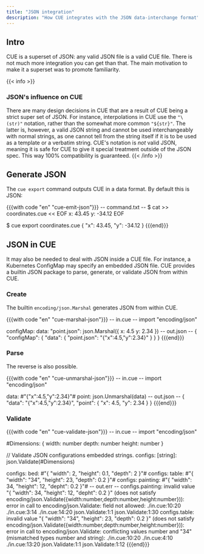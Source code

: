 ```yaml
---
title: "JSON integration"
description: "How CUE integrates with the JSON data-interchange format"
---
```


## Intro

CUE is a superset of JSON: any valid JSON file is a valid CUE file.
There is not much more integration you can get than that.
The main motivation to make it a superset was to promote familiarity.

{{< info >}}
### JSON's influence on CUE
There are many design decisions in CUE that are a result of CUE being
a strict super set of JSON.
For instance, interpolations in CUE use the `"\(str)"` notation, rather than
the somewhat more common `"${str}"`.
The latter is, however, a valid JSON string and cannot be used interchangeably
with normal strings, as one cannot tell from the string itself
if it is to be used as a template or a verbatim string.
CUE's notation is _not_ valid JSON, meaning it is safe for CUE to give it
special treatment outside of the JSON spec.
This way 100% compatibility is guaranteed.
{{< /info >}}


## Generate JSON

The `cue export` command outputs CUE in a data format.
By default this is JSON:

<!-- TODO: turn this into a side-by-side code block -->
{{{with code "en" "cue-emit-json"}}}
-- command.txt --
$ cat >> coordinates.cue << EOF
x: 43.45
y: -34.12
EOF

$ cue export coordinates.cue
{
    "x": 43.45,
    "y": -34.12
}
{{{end}}}


## JSON in CUE

It may also be needed to deal with JSON inside a CUE file.
For instance, a Kubernetes ConfigMap may specify an embedded JSON file.
CUE provides a builtin JSON package to parse, generate, or validate
JSON from within CUE.


### Create

The builtin `encoding/json.Marshal` generates JSON from within CUE.

{{{with code "en" "cue-marshal-json"}}}
-- in.cue --
import "encoding/json"

configMap: data: "point.json":
	json.Marshal({
		x: 4.5
		y: 2.34
	})
-- out.json --
{
    "configMap": {
        "data": {
            "point.json": "{\"x\":4.5,\"y\":2.34}"
        }
    }
}
{{{end}}}

### Parse

The reverse is also possible.

{{{with code "en" "cue-unmarshal-json"}}}
-- in.cue --
import "encoding/json"

data:  #"{"x":4.5,"y":2.34}"#
point: json.Unmarshal(data)
-- out.json --
{
    "data": "{\"x\":4.5,\"y\":2.34}",
    "point": {
        "x": 4.5,
        "y": 2.34
    }
}
{{{end}}}

### Validate

{{{with code "en" "cue-validate-json"}}}
-- in.cue --
import "encoding/json"

#Dimensions: {
	width:  number
	depth:  number
	height: number
}

// Validate JSON configurations embedded strings.
configs: [string]: json.Validate(#Dimensions)

configs: bed:      #"{ "width": 2, "height": 0.1, "depth": 2 }"#
configs: table:    #"{ "width": "34", "height": 23, "depth": 0.2 }"#
configs: painting: #"{ "width": 34, "height": 12, "depht": 0.2 }"#
-- out.err --
configs.painting: invalid value "{ \"width\": 34, \"height\": 12, \"depht\": 0.2 }" (does not satisfy encoding/json.Validate({width:number,depth:number,height:number})): error in call to encoding/json.Validate: field not allowed:
    ./in.cue:10:20
    ./in.cue:3:14
    ./in.cue:14:20
    json.Validate:1:1
    json.Validate:1:30
configs.table: invalid value "{ \"width\": \"34\", \"height\": 23, \"depth\": 0.2 }" (does not satisfy encoding/json.Validate({width:number,depth:number,height:number})): error in call to encoding/json.Validate: conflicting values number and "34" (mismatched types number and string):
    ./in.cue:10:20
    ./in.cue:4:10
    ./in.cue:13:20
    json.Validate:1:1
    json.Validate:1:12
{{{end}}}
